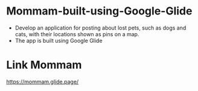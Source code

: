 # Mommam-built-using-Google-Glide
- Develop an application for posting about lost pets, such as dogs and cats, with their locations shown as pins on a map. 
- The app is built using Google Glide 
# Link Mommam
https://mommam.glide.page/
